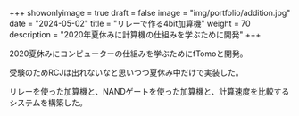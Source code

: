 
+++ 
showonlyimage = true 
draft = false 
image = "img/portfolio/addition.jpg" 
date = "2024-05-02" 
title = "リレーで作る4bit加算機"
weight = 70
description = "2020年夏休みに計算機の仕組みを学ぶために開発"
+++

2020夏休みにコンピューターの仕組みを学ぶためにfTomoと開発。

受験のためRCJは出れないなと思いつつ夏休み中だけで実装した。

リレーを使った加算機と、NANDゲートを使った加算機と、計算速度を比較するシステムを構築した。